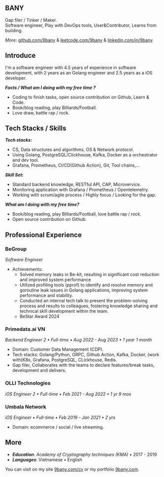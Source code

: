 ## BANY
Gap filer / Tinker / Maker.
<br/>
Software engineer, Play with DevOps tools, User&Contributor, Learns from building.
<br/>

*More:*  [github.com/9bany](https://github.com/9bany) & [leetcode.com/9bany](https://leetcode.com/9bany/) & [linkedin.com/in/9bany](https://www.linkedin.com/in/9bany/)

## Introduce
I'm a software engineer with 4.5 years of experience in software development, with 2 years as an Golang engineer and 2.5 years as a iOS developer.

***Facts / What am I doing with my free time ?***
- Coding to finish tasks, open source contribution on Github, Learn & Code.
- Book/blog reading, play Billiards/Football.
- Love draw, battle rap / rock.

## Tech Stacks / Skills

***Tech stacks:***
- CS, Data structures and algorithms, OS & Network protocol.
- Using Golang, PostgreSQL/Clickhouse, Kafka, Docker as a orchestrator and dev tool.
- Grafana, Prometheus, CI/CD(Github Action), Git, Tool chains,...

***Skill Set:***
- Standard backend knowledge, RESTful API, CAP, Microvervice.
- Monitoring application with Grafana / Prometheus / Opentelemetry.
- Working with scrum/agile process / Highly focus / Looking for the gap.

***What am I doing with my free time?***
- Book/blog reading, play Billiards/Football, love battle rap / rock.
- Open source contribution on Github.

## Professional Experience

### BeGroup
*Software Engineer*

- Achievements: 
	- Solved memory leaks in Be-kit, resulting in significant cost reduction and improved system performance
	- Utilized profiling tools (pprof) to identify and resolve memory and goroutine leak issues in Golang applications, improving system performance and stability.
	- Conducted an internal tech talk to present the problem-solving process and results to colleagues, fostering knowledge sharing and technical skill development within the team.
 	- BeStar Award 2024

### Primedata.ai VN

*Backend Engineer 2 • Full-time • Aug 2022 - Aug 2023 • 1 year 1 month*

- Domain: Customer Data Management (CDP).
- Tech stacks: Golang/Python, GRPC, Github Action, Kafka, Docker, (work with)K8s, Grafana, PostgreSQL, CLickhouse, Redis.
- Gap filer, Collaborates with the teams to declare features/break tasks, development and delivers.

### OLLI Technologies

*iOS Engineer 2 • Full-time • Feb 2021 - Aug 2022 • 1 yr 9 mos*

### Umbala Network

*iOS Engineer • Full-time • Feb 2019 - Jan 2021 • 2 yrs*
- Domain: ecommerce / social / live streaming.

## More

- ***Education***: *Academy of Cryptography techniques (KMA)* • 2017 - 2019
- ***Languages***: Vietnamese • English

You can visit on my site [9bany.com/cv](https://9bany.com/cv.pdf) or my portfolio [9bany.com](https://9bany.com).
